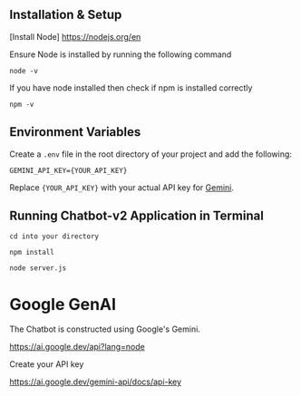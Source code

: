 

## Installation & Setup

[Install Node] https://nodejs.org/en

Ensure Node is installed by running the following command

```
node -v
```

If you have node installed then check if npm is installed correctly

```
npm -v
```

## Environment Variables

Create a `.env` file in the root directory of your project and add the following:

```
GEMINI_API_KEY={YOUR_API_KEY}
```
Replace `{YOUR_API_KEY}` with your actual API key for [Gemini](https://ai.google.dev/gemini-api/docs/api-key).

## Running Chatbot-v2 Application in Terminal

```
cd into your directory
```
```
npm install
```

```
node server.js
```

# Google GenAI

The Chatbot is constructed using Google's Gemini.

https://ai.google.dev/api?lang=node

Create your API key

https://ai.google.dev/gemini-api/docs/api-key
